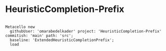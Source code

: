 # HeuristicCompletion-Prefix

```smalltalk

Metacello new
  githubUser: 'omarabedelkader' project: 'HeuristicCompletion-Prefix' commitish: 'main' path: 'src';
  baseline: 'ExtendedHeuristicCompletionPrefix';
  load

```
